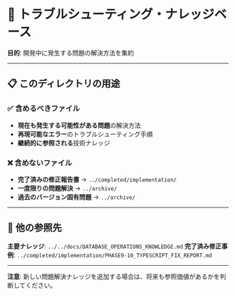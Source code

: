 # 🔧 トラブルシューティング・ナレッジベース

**目的**: 開発中に発生する問題の解決方法を集約

---

## 📋 このディレクトリの用途

### ✅ 含めるべきファイル
- **現在も発生する可能性がある問題**の解決方法
- **再現可能なエラー**のトラブルシューティング手順  
- **継続的に参照される**技術ナレッジ

### ❌ 含めないファイル
- **完了済みの修正報告書** → `../completed/implementation/`
- **一度限りの問題解決** → `../archive/`
- **過去のバージョン固有問題** → `../archive/`

---

## 🔗 他の参照先

**主要ナレッジ**: `../../docs/DATABASE_OPERATIONS_KNOWLEDGE.md`
**完了済み修正事例**: `../completed/implementation/PHASE9-10_TYPESCRIPT_FIX_REPORT.md`

---

**注意**: 新しい問題解決ナレッジを追加する場合は、将来も参照価値があるかを判断してください。